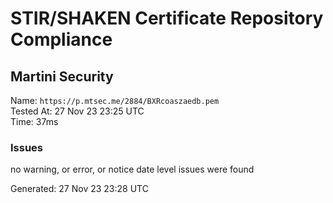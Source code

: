 # STIR/SHAKEN Certificate Repository Compliance

## Martini Security

Name: `https://p.mtsec.me/2884/BXRcoaszaedb.pem`\
Tested At: 27 Nov 23 23:25 UTC\
Time: 37ms

### Issues

no warning, or error, or notice date level issues were found

Generated: 27 Nov 23 23:28 UTC